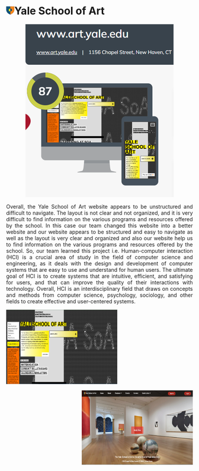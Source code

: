 <h1><img src="https://github.com/ZeeshanJaved28/Yale-Website_HCI-Project/blob/main/Images/Favicon1.png" height="22px" width="22px"/>Yale School of Art</h1>
<p align="center"><img alt="Yale-Web-Results" src="https://github.com/ZeeshanJaved28/Yale-Website_HCI-Project/blob/main/Web-Results.png"></p>
<p align="justify">Overall, the Yale School of Art website appears to be unstructured and difficult to navigate. The layout is not clear and not organized, and 
  it is very difficult to find information on the various programs and resources offered by the school. In this case our team changed this website into a better
  website and our website appears to be structured and easy to navigate as well as the layout is very clear and organized and also our website help us to find 
  information on the various programs and resources offered by the school. So, our team learned this project i.e. Human-computer interaction (HCI) is a crucial 
  area of study in the field of computer science and engineering, as it deals with the design and development of computer systems that are easy to use and understand 
  for human users. The ultimate goal of HCI is to create systems that are intuitive, efficient, and satisfying for users, and that can improve the quality of their 
  interactions with technology. Overall, HCI is an interdisciplinary field that draws on concepts and methods from computer science, psychology, sociology, and other 
  fields to create effective and user-centered systems.</p>

<p align="left"> <img alt="Original-Website" src="https://github.com/ZeeshanJaved28/Yale-Website_HCI-Project/blob/main/Original%20Website.png" width="300px" height="200px"></p>
<p align="right"> <img alt="Our-Team-Website" src="https://github.com/ZeeshanJaved28/Yale-Website_HCI-Project/blob/main/Our%20Website.png" width="300px" height="200px"></p>
 

